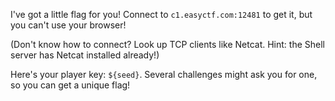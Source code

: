 I've got a little flag for you! Connect to `c1.easyctf.com:12481` to get it, but you can't use your browser!

(Don't know how to connect? Look up TCP clients like Netcat. Hint: the Shell server has Netcat installed already!)

Here's your player key: `${seed}`. Several challenges might ask you for one, so you can get a unique flag!
